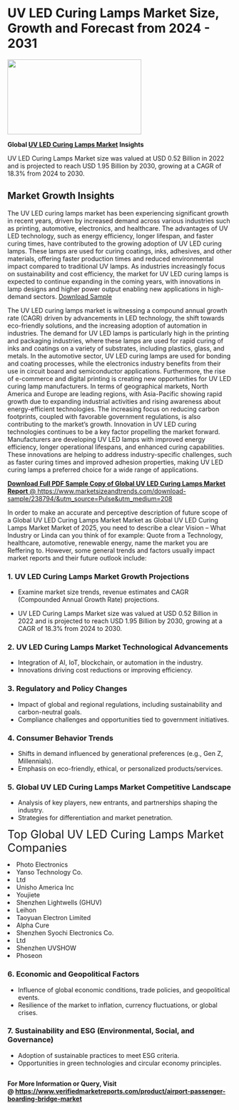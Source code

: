 <H1>UV LED Curing Lamps Market Size, Growth and Forecast from 2024 - 2031</H1><img class="aligncenter size-medium wp-image-584254" src="https://thirdeyenews.in/wp-content/uploads/2024/09/Global-Market-Research-300x168.jpeg" alt="" width="300" height="168" /><p><strong>Global&nbsp;<a href="https://www.marketsizeandtrends.com/download-sample/238794/&amp;utm_source=Pulse&amp;utm_medium=208">UV LED Curing Lamps Market</a> Insights</strong></p><p>UV LED Curing Lamps Market size was valued at USD 0.52 Billion in 2022 and is projected to reach USD 1.95 Billion by 2030, growing at a CAGR of 18.3% from 2024 to 2030.</p><p><h2>Market Growth Insights</h2> <p>The UV LED curing lamps market has been experiencing significant growth in recent years, driven by increased demand across various industries such as printing, automotive, electronics, and healthcare. The advantages of UV LED technology, such as energy efficiency, longer lifespan, and faster curing times, have contributed to the growing adoption of UV LED curing lamps. These lamps are used for curing coatings, inks, adhesives, and other materials, offering faster production times and reduced environmental impact compared to traditional UV lamps. As industries increasingly focus on sustainability and cost efficiency, the market for UV LED curing lamps is expected to continue expanding in the coming years, with innovations in lamp designs and higher power output enabling new applications in high-demand sectors. <a href="#">Download Sample</a></p> <p>The UV LED curing lamps market is witnessing a compound annual growth rate (CAGR) driven by advancements in LED technology, the shift towards eco-friendly solutions, and the increasing adoption of automation in industries. The demand for UV LED lamps is particularly high in the printing and packaging industries, where these lamps are used for rapid curing of inks and coatings on a variety of substrates, including plastics, glass, and metals. In the automotive sector, UV LED curing lamps are used for bonding and coating processes, while the electronics industry benefits from their use in circuit board and semiconductor applications. Furthermore, the rise of e-commerce and digital printing is creating new opportunities for UV LED curing lamp manufacturers. In terms of geographical markets, North America and Europe are leading regions, with Asia-Pacific showing rapid growth due to expanding industrial activities and rising awareness about energy-efficient technologies. The increasing focus on reducing carbon footprints, coupled with favorable government regulations, is also contributing to the market’s growth. Innovation in UV LED curing technologies continues to be a key factor propelling the market forward. Manufacturers are developing UV LED lamps with improved energy efficiency, longer operational lifespans, and enhanced curing capabilities. These innovations are helping to address industry-specific challenges, such as faster curing times and improved adhesion properties, making UV LED curing lamps a preferred choice for a wide range of applications. <a href="#"></p><p><span class=""><strong>Download Full PDF Sample Copy of Global UV LED Curing Lamps Market Report</strong> @ <a href="https://www.marketsizeandtrends.com/download-sample/238794/&amp;utm_source=Pulse&amp;utm_medium=208" target="_blank">https://www.marketsizeandtrends.com/download-sample/238794/&amp;utm_source=Pulse&amp;utm_medium=208</a></span></p><p>In order to make an accurate and perceptive description of future scope of a Global&nbsp;UV LED Curing Lamps Market Market as Global&nbsp;UV LED Curing Lamps Market Market of 2025, you need to describe a clear Vision &ndash; What Industry or Linda can you think of for example: Quote from a Technology, healthcare, automotive, renewable energy, name the market you are Reffering to. However, some general trends and factors usually impact market reports and their future outlook include:</p><h3>1.&nbsp;<strong>UV LED Curing Lamps Market Growth Projections</strong></h3><ul><li>Examine market size trends, revenue estimates and CAGR (Compounded Annual Growth Rate) projections.</li><li><p>UV LED Curing Lamps Market size was valued at USD 0.52 Billion in 2022 and is projected to reach USD 1.95 Billion by 2030, growing at a CAGR of 18.3% from 2024 to 2030.</p></li></ul><h3>2.&nbsp;<strong>UV LED Curing Lamps Market Technological Advancements</strong></h3><ul><li>Integration of AI, IoT, blockchain, or automation in the industry.</li><li>Innovations driving cost reductions or improving efficiency.</li></ul><h3>3.&nbsp;<strong>Regulatory and Policy Changes</strong></h3><ul><li>Impact of global and regional regulations, including sustainability and carbon-neutral goals.</li><li>Compliance challenges and opportunities tied to government initiatives.</li></ul><h3>4.&nbsp;<strong>Consumer Behavior Trends</strong></h3><ul><li>Shifts in demand influenced by generational preferences (e.g., Gen Z, Millennials).</li><li>Emphasis on eco-friendly, ethical, or personalized products/services.</li></ul><h3>5.&nbsp;<strong>Global UV LED Curing Lamps Market Competitive Landscape</strong></h3><ul><li>Analysis of key players, new entrants, and partnerships shaping the industry.</li><li>Strategies for differentiation and market penetration.</li></ul><p data-pm-slice="1 1 []"><span style="color: inherit; font-family: inherit; font-size: 25px;">Top Global UV LED Curing Lamps Market Companies</span></p><div class="" data-test-id=""><p><li>Photo Electronics</li><li> Yanso Technology Co.</li><li>Ltd</li><li> Unisho America Inc</li><li> Youjiete</li><li> Shenzhen Lightwells (GHUV)</li><li> Leihon</li><li> Taoyuan Electron Limited</li><li> Alpha Cure</li><li> Shenzhen Syochi Electronics Co.</li><li>Ltd</li><li> Shenzhen UVSHOW</li><li> Phoseon</li></p></div><h3>6.&nbsp;<strong>Economic and Geopolitical Factors</strong></h3><ul><li>Influence of global economic conditions, trade policies, and geopolitical events.</li><li>Resilience of the market to inflation, currency fluctuations, or global crises.</li></ul><h3>7.&nbsp;<strong>Sustainability and ESG (Environmental, Social, and Governance)</strong></h3><ul><li>Adoption of sustainable practices to meet ESG criteria.</li><li>Opportunities in green technologies and circular economy principles.</li></ul><h2><strong style="font-size: 14px;">For More Information or Query, Visit @&nbsp;</strong><a style="background-color: #ffffff; font-size: 14px;" href="https://www.marketsizeandtrends.com/report/uv-led-curing-lamps-market/" target="_blank">https://www.verifiedmarketreports.com/product/airport-passenger-boarding-bridge-market</a></h2>

